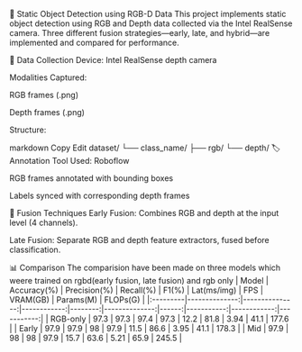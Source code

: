 🧠 Static Object Detection using RGB-D Data
This project implements static object detection using RGB and Depth data collected via the Intel RealSense camera. Three different fusion strategies—early, late, and hybrid—are implemented and compared for performance.

📸 Data Collection
Device: Intel RealSense depth camera

Modalities Captured:

RGB frames (.png)

Depth frames (.png)

Structure:

markdown
Copy
Edit
dataset/
└── class_name/
      ├── rgb/
      └── depth/
🏷️ Annotation
Tool Used: Roboflow

RGB frames annotated with bounding boxes

Labels synced with corresponding depth frames

🔀 Fusion Techniques
Early Fusion: Combines RGB and depth at the input level (4 channels).

Late Fusion: Separate RGB and depth feature extractors, fused before classification.


📊 Comparison
 The comparision have been made on three models which weere trained on rgbd(early fusion, late fusion) and rgb only 
| Model    |   Accuracy(%) |   Precision(%) |   Recall(%) |   F1(%) |   Lat(ms/img) |   FPS |   VRAM(GB) |   Params(M) |   FLOPs(G) |
|:---------|--------------:|---------------:|------------:|--------:|--------------:|------:|-----------:|------------:|-----------:|
| RGB-only |          97.3 |           97.3 |        97.4 |    97.3 |          12.2 |  81.8 |       3.94 |        41.1 |      177.6 |
| Early    |          97.9 |           97.9 |        98   |    97.9 |          11.5 |  86.6 |       3.95 |        41.1 |      178.3 |
| Mid      |          97.9 |           98   |        98   |    97.9 |          15.7 |  63.6 |       5.21 |        65.9 |      245.5 |
